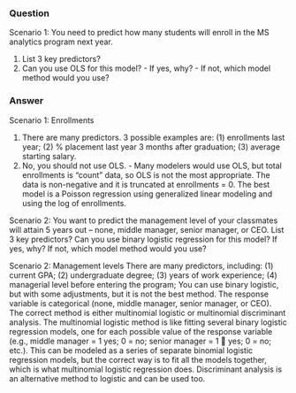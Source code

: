 ### Question
Scenario 1: You need to predict how many students will enroll in the MS analytics program next year.
  1. List 3 key predictors?
  2. Can you use OLS for this model?
    - If yes, why?
    - If not, which model method would you use?

### Answer
Scenario 1: Enrollments
  1. There are many predictors. 3 possible examples are: (1) enrollments last year; (2) % placement last year 3 months after graduation; (3) average starting salary.
  2. No, you should not use OLS.
    - Many modelers would use OLS, but total enrollments is “count” data, so OLS is not the most appropriate. The data is non-negative and it is truncated at enrollments = 0. The best model is a Poisson regression using generalized linear modeling and using the log of enrollments.



Scenario 2: You want to predict the management level of your classmates will attain 5 years out – none, middle manager, senior manager, or CEO.
List 3 key predictors?
Can you use binary logistic regression for this model?
If yes, why?
If not, which model method would you use?

Scenario 2:
  Management levels
There are many predictors, including: (1) current GPA; (2) undergraduate degree; (3) years of work experience; (4) managerial level before entering the program;
You can use binary logistic, but with some adjustments, but it is not the best method.
The response variable is categorical (none, middle manager, senior manager, or CEO). The correct method is either multinomial logistic or multinomial discriminant analysis. The multinomial logistic method is like fitting several binary logistic regression models, one for each possible value of the response variable (e.g., middle manager = 1 yes; 0 = no; senior manager = 1  yes; 0 = no; etc.). This can be modeled as a series of separate binomial logistic regression models, but the correct way is to fit all the models together, which is what multinomial logistic regression does. Discriminant analysis is an alternative method to logistic and can be used too.
